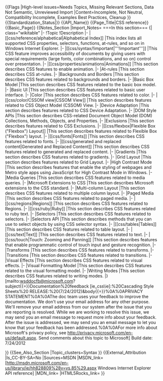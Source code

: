 {{Flags
|High-level issues=Needs Topics, Missing Relevant Sections, Data Not Semantic, Unreviewed Import
|Content=Incomplete, Not Neutral, Compatibility Incomplete, Examples Best Practices, Cleanup
}}
{{Standardization_Status|}}
{{API_Name}}
{{Page_Title|CSS reference}}
{{Basic_Page}}
{{Notes_Section
|Import_Notes=
===In this section===
{| class="wikitable"
|-
!Topic
!Description
|-
|[[css/reference/alphabetical|Alphabetical Index]]
|This index lists all supported CSS properties, selectors, functions, at-rules, and so on in Windows Internet Explorer.
|-
|[[css/syntax/!important|'''!important''']]
|This CSS feature improves accessibility of documents by giving users with special requirements (large fonts, color combinations, and so on) control over presentation.
|-
|[[css/properties/animations|Animations]]
|This section describes CSS features to enable animation.
|-
|At-rules
|This section describes CSS at-rules.
|-
|Backgrounds and Borders
|This section describes CSS features related to backgrounds and borders.
|-
|Basic Box Model
|This section describes CSS features related to the basic box model.
|-
|Basic UI
|This section describes CSS features related to basic user interface.
|-
|Color
|This section describes CSS features related to color.
|-
|[[css/color/CSSOM view|CSSOM View]]
|This section describes features related to CSS Object Model (CSSOM) View.
|-
|Device Adaptation
|This section describes features related to CSS Device Adaptation.
|-
|DOM Style APIs
|This section describes CSS-related Document Object Model (DOM) Collections, Methods, Objects, and Properties.
|-
|Exclusions
|This section describes features related to CSS Exclusions.
|-
|[[css/flexbox|Flexible Box ("Flexbox") Layout]]
|This section describes features related to Flexible Box ("Flexbox") layout.
|-
|[[css/fonts|Fonts]]
|This section describes CSS features related to fonts.
|-
|[[css/generated and replaced content|Generated and Replaced Content]]
|This section describes CSS features related to generated and replaced content.
|-
|Gradients
|This section describes CSS features related to gradients.
|-
|Grid Layout
|This section describes features related to Grid Layout.
|-
|High Contrast Mode
|This section describes features that enable the styling of webpages and Metro style apps using JavaScript for High Contrast Mode in Windows.
|-
|Media Queries
|This section describes CSS features related to media queries.
|-
|Microsoft Extensions to CSS
|This section describes Microsoft extensions to the CSS standard.
|-
|Multi-column Layout
|This section describes CSS features related to multiple column layout.
|-
|Paged Media
|This section describes CSS features related to paged media.
|-
|[[css/regions|Regions]]
|This section describes CSS features related to Regions.
|-
|[[css/ruby|Ruby]]
|This section describes CSS features related to ruby text.
|-
|Selectors
|This section describes CSS features related to selectors.
|-
|Selectors API
|This section describes methods that you can use to select objects by using CSS selector syntax.
|-
|[[css/tables|Tables]]
|This section describes CSS features related to table layout.
|-
|[[css/text|Text]]
|This section describes CSS features related to text.
|-
|[[css/touch|Touch: Zooming and Panning]]
|This section describes features that enable programmatic control of touch input and gesture recognition.
|-
|Transforms
|This section describes CSS features related to transforms.
|-
|Transitions
|This section describes CSS features related to transitions.
|-
|Visual Effects
|This section describes CSS features related to visual effects.
|-
|Visual Formatting Model
|This section describes CSS features related to the visual formatting model.
|-
|Writing Modes
|This section describes CSS features related to writing modes.
|}
 
 
 
[mailto:wsddocfb@microsoft.com?subject{{=}}Documentation%20feedback [ie_css\ie]:%20Cascading Style Sheets%20 RELEASE:%20(7/24/2012)&amp;body{{=}}%0A%0APRIVACY STATEMENT%0A%0AThe doc team uses your feedback to improve the documentation. We don't use your email address for any other purpose. We'll remove your email address from our system after the issue that you are reporting is resolved. While we are working to resolve this issue, we may send you an email message to request more info about your feedback. After the issue is addressed, we may send you an email message to let you know that your feedback has been addressed.%0A%0AFor more info about Microsoft's privacy policy, see http://privacy.microsoft.com/en-us/default.aspx. Send comments about this topic to Microsoft]
Build date: 7/24/2012

}}
{{See_Also_Section
|Topic_clusters=Syntax
}}
{{External_Attribution
|Is_CC-BY-SA=No
|Sources=MSDN
|MSDN_link=[http://msdn.microsoft.com/en-us/library/ie/hh828809%28v=vs.85%29.aspx Windows Internet Explorer API reference]
|MDN_link=
|HTML5Rocks_link=
}}